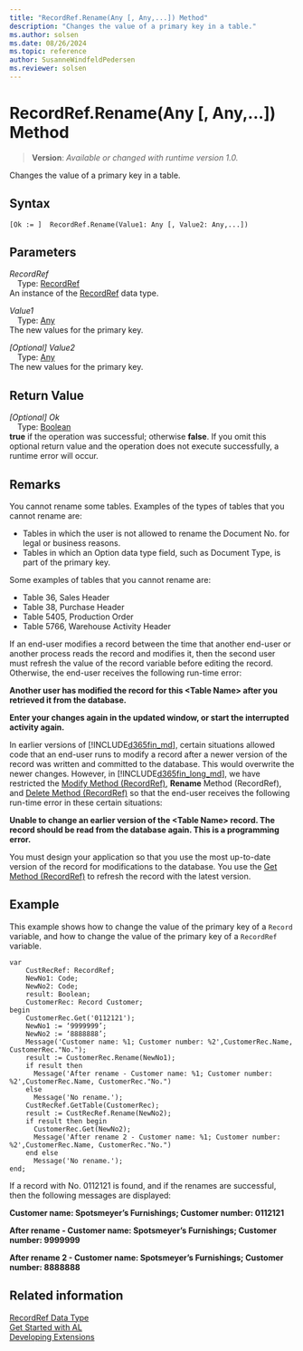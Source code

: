 ```yaml
---
title: "RecordRef.Rename(Any [, Any,...]) Method"
description: "Changes the value of a primary key in a table."
ms.author: solsen
ms.date: 08/26/2024
ms.topic: reference
author: SusanneWindfeldPedersen
ms.reviewer: solsen
---
```

[//]: # (START>DO_NOT_EDIT)
[//]: # (IMPORTANT:Do not edit any of the content between here and the END>DO_NOT_EDIT.)
[//]: # (Any modifications should be made in the .xml files in the ModernDev repo.)
# RecordRef.Rename(Any [, Any,...]) Method
> **Version**: _Available or changed with runtime version 1.0._

Changes the value of a primary key in a table.


## Syntax
```AL
[Ok := ]  RecordRef.Rename(Value1: Any [, Value2: Any,...])
```
## Parameters
*RecordRef*  
&emsp;Type: [RecordRef](recordref-data-type.md)  
An instance of the [RecordRef](recordref-data-type.md) data type.  

*Value1*  
&emsp;Type: [Any](../any/any-data-type.md)  
The new values for the primary key.  

*[Optional] Value2*  
&emsp;Type: [Any](../any/any-data-type.md)  
The new values for the primary key.  


## Return Value
*[Optional] Ok*  
&emsp;Type: [Boolean](../boolean/boolean-data-type.md)  
**true** if the operation was successful; otherwise **false**.   If you omit this optional return value and the operation does not execute successfully, a runtime error will occur.  


[//]: # (IMPORTANT: END>DO_NOT_EDIT)

## Remarks

You cannot rename some tables. Examples of the types of tables that you cannot rename are:  
  
- Tables in which the user is not allowed to rename the Document No. for legal or business reasons.   
- Tables in which an Option data type field, such as Document Type, is part of the primary key.  
  
Some examples of tables that you cannot rename are:  
 
- Table 36, Sales Header  
- Table 38, Purchase Header  
- Table 5405, Production Order  
- Table 5766, Warehouse Activity Header  
  
If an end-user modifies a record between the time that another end-user or another process reads the record and modifies it, then the second user must refresh the value of the record variable before editing the record. Otherwise, the end-user receives the following run-time error:  
  
 **Another user has modified the record for this \<Table Name> after you retrieved it from the database.**  
  
 **Enter your changes again in the updated window, or start the interrupted activity again.**  
  
In earlier versions of [!INCLUDE[d365fin_md](../../includes/d365fin_md.md)], certain situations allowed code that an end-user runs to modify a record after a newer version of the record was written and committed to the database. This would overwrite the newer changes. However, in [!INCLUDE[d365fin_long_md](../../includes/d365fin_long_md.md)], we have restricted the [Modify Method \(RecordRef\)](recordref-modify-method.md), **Rename** Method \(RecordRef\), and [Delete Method \(RecordRef\)](recordref-delete-method.md) so that the end-user receives the following run-time error in these certain situations:  
  
**Unable to change an earlier version of the \<Table Name> record. The record should be read from the database again. This is a programming error.**  
  
You must design your application so that you use the most up-to-date version of the record for modifications to the database. You use the [Get Method \(RecordRef\)](recordref-get-method.md) to refresh the record with the latest version.  
  
## Example

This example shows how to change the value of the primary key of a `Record` variable, and how to change the value of the primary key of a `RecordRef` variable. 
 
```al
var
    CustRecRef: RecordRef;
    NewNo1: Code;
    NewNo2: Code;
    result: Boolean;
    CustomerRec: Record Customer;
begin 
    CustomerRec.Get('0112121');  
    NewNo1 := ‘9999999’;  
    NewNo2 := ‘8888888’;  
    Message('Customer name: %1; Customer number: %2',CustomerRec.Name, CustomerRec."No.");  
    result := CustomerRec.Rename(NewNo1);  
    if result then  
      Message('After rename - Customer name: %1; Customer number: %2',CustomerRec.Name, CustomerRec."No.")  
    else  
      Message('No rename.');  
    CustRecRef.GetTable(CustomerRec);  
    result := CustRecRef.Rename(NewNo2);  
    if result then begin  
      CustomerRec.Get(NewNo2);  
      Message('After rename 2 - Customer name: %1; Customer number: %2',CustomerRec.Name, CustomerRec."No.")  
    end else  
      Message('No rename.');  
end;
```  
  
If a record with No. 0112121 is found, and if the renames are successful, then the following messages are displayed:  
  
**Customer name: Spotsmeyer’s Furnishings; Customer number: 0112121**  
  
**After rename - Customer name: Spotsmeyer’s Furnishings; Customer number: 9999999**  
  
**After rename 2 - Customer name: Spotsmeyer’s Furnishings; Customer number: 8888888**  
  

## Related information

[RecordRef Data Type](recordref-data-type.md)  
[Get Started with AL](../../devenv-get-started.md)  
[Developing Extensions](../../devenv-dev-overview.md)